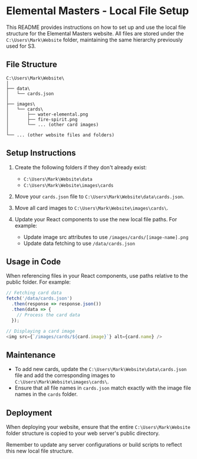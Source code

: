 # Elemental Masters - Local File Setup

This README provides instructions on how to set up and use the local file structure for the Elemental Masters website. All files are stored under the `C:\Users\Mark\Website` folder, maintaining the same hierarchy previously used for S3.

## File Structure

```
C:\Users\Mark\Website\
│
├── data\
│   └── cards.json
│
├── images\
│   └── cards\
│       ├── water-elemental.png
│       ├── fire-spirit.png
│       └── ... (other card images)
│
└── ... (other website files and folders)
```

## Setup Instructions

1. Create the following folders if they don't already exist:
   - `C:\Users\Mark\Website\data`
   - `C:\Users\Mark\Website\images\cards`

2. Move your `cards.json` file to `C:\Users\Mark\Website\data\cards.json`.

3. Move all card images to `C:\Users\Mark\Website\images\cards\`.

4. Update your React components to use the new local file paths. For example:
   - Update image src attributes to use `/images/cards/[image-name].png`
   - Update data fetching to use `/data/cards.json`

## Usage in Code

When referencing files in your React components, use paths relative to the public folder. For example:

```javascript
// Fetching card data
fetch('/data/cards.json')
  .then(response => response.json())
  .then(data => {
    // Process the card data
  });

// Displaying a card image
<img src={`/images/cards/${card.image}`} alt={card.name} />
```

## Maintenance

- To add new cards, update the `C:\Users\Mark\Website\data\cards.json` file and add the corresponding images to `C:\Users\Mark\Website\images\cards\`.
- Ensure that all file names in `cards.json` match exactly with the image file names in the `cards` folder.

## Deployment

When deploying your website, ensure that the entire `C:\Users\Mark\Website` folder structure is copied to your web server's public directory.

Remember to update any server configurations or build scripts to reflect this new local file structure.
